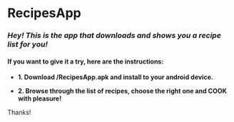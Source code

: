 # RecipesApp

   ### _Hey! This is the app that downloads and shows you a recipe list for you!_

   #### If you want to give it a try, here are the instructions:
- __1. Download /RecipesApp.apk and install to your android device.__

- __2. Browse through the list of recipes, choose the right one and COOK with pleasure!__

Thanks!
